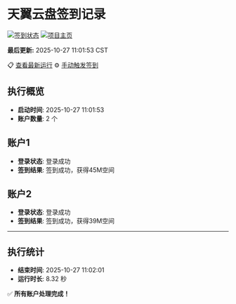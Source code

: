 # 天翼云盘签到记录

[![签到状态](https://github.com/xdrive5/cloud9/actions/workflows/main.yml/badge.svg)](https://github.com/xdrive5/cloud9/actions/workflows/main.yml) [![项目主页](https://img.shields.io/badge/GitHub-项目主页-blue?logo=github)](https://github.com/xdrive5/cloud9)

**最后更新:** 2025-10-27 11:01:53 CST

📋 [查看最新运行](https://github.com/xdrive5/cloud9/actions/runs/18828407410) ⚙️ [手动触发签到](https://github.com/xdrive5/cloud9/actions/workflows/main.yml)

## 执行概览
- **启动时间**: 2025-10-27 11:01:53
- **账户数量**: 2 个

## 账户1
- **登录状态**: 登录成功
- **签到结果**: 签到成功，获得45M空间

## 账户2
- **登录状态**: 登录成功
- **签到结果**: 签到成功，获得39M空间

---
## 执行统计
- **结束时间**: 2025-10-27 11:02:01
- **运行时长**: 8.32 秒

✅ **所有账户处理完成！**
